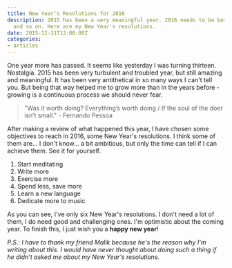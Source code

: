```yaml
---
title: New Year's Resolutions for 2016
description: 2015 has been a very meaningful year. 2016 needs to be better than 2015
  and so on. Here are my New Year's resolutions.
date: 2015-12-31T12:00:00Z
categories:
- articles
---
```


One year more has passed. It seems like yesterday I was turning thirteen. Nostalgia. 2015 has been very turbulent and troubled year, but still amazing and meaningful. It has been very antithetical in so many ways I can't tell you. But being that way helped me to grow more than in the years before - growing is a continuous process we should never fear.

<!--more-->

> "Was it worth doing? Everything’s worth doing / If the soul of the doer isn’t small." - Fernando Pessoa

After making a review of what happened this year, I have chosen some objectives to reach in 2016, some New Year's resolutions. I think some of them are... I don't know... a bit ambitious, but only the time can tell if I can achieve them. See it for yourself.

1. Start meditating
2. Write more
3. Exercise more
4. Spend less, save more
5. Learn a new language
6. Dedicate more to music

As you can see, I've only six New Year's resolutions. I don't need a lot of them, I do need good and challenging ones. I'm optimistic about the coming year. To finish this, I just wish you a **happy new year**!

*P.S.: I have to thank my friend Malik because he's the reason why I'm writing about this. I would have never thought about doing such a thing if he didn't asked me about my New Year's resolutions.*
